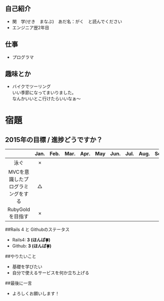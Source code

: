 ﻿## 自己紹介

- 関　学(せき　まなぶ)　あだ名：がく　と読んでください
- エンジニア歴2年目

## 仕事
- プログラマ

## 趣味とか
- バイクでツーリング  
いい季節になってまいりました。  
なんかいいとこ行けたらいいなぁ～

# 宿題 
## 2015年の目標 / 進捗どうですか？
|                                     |Jan.|Feb.|Mar.|Apr.|May |Jun.|Jul.|Aug.|Sep.|Oct.|Nov.|Dec.|
|:-----------------------------------:|:--:|:--:|:--:|:--:|:--:|:--:|:--:|:--:|:--:|:--:|:--:|:--:|
|泳ぐ                                 | × |
|MVCを意識したプログラミングをする    | △ |
|RubyGoldを目指す                     | × |

##Rails 4 と Githubのステータス

- Rails4: **3 (ほんば:four_leaf_clover:)**
- Github: **3 (ほんば:four_leaf_clover:)**

##やりたいこと

- 基礎を学びたい
- 自分で使えるサービスを何か立ち上げる

##最後に一言

- よろしくお願いします！